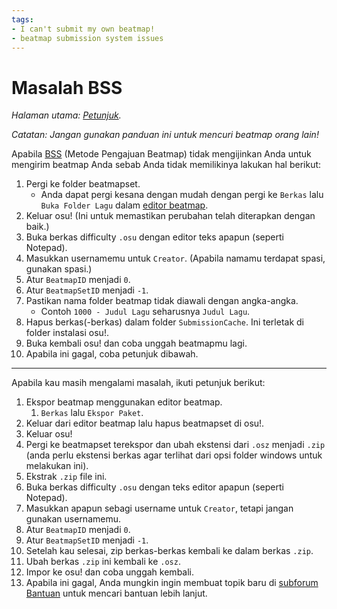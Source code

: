 ```yaml
---
tags:
- I can't submit my own beatmap!
- beatmap submission system issues
---
```

# Masalah BSS

*Halaman utama: [Petunjuk](/wiki/Guides).*

*Catatan: Jangan gunakan panduan ini untuk mencuri beatmap orang lain!*

Apabila [BSS](/wiki/BSS) (Metode Pengajuan Beatmap) tidak mengijinkan Anda untuk mengirim beatmap Anda sebab Anda tidak memilikinya lakukan hal berikut:

1.  Pergi ke folder beatmapset.
    -    Anda dapat pergi kesana dengan mudah dengan pergi ke `Berkas` lalu `Buka Folder Lagu` dalam [editor beatmap](/wiki/beatmap_editor).
2.  Keluar osu! (Ini untuk memastikan perubahan telah diterapkan dengan baik.)
3.  Buka berkas difficulty `.osu` dengan editor teks apapun (seperti Notepad).
4.  Masukkan usernamemu untuk `Creator`. (Apabila namamu terdapat spasi, gunakan spasi.)
5.  Atur `BeatmapID` menjadi `0`.
6.  Atur `BeatmapSetID` menjadi `-1`.
7.  Pastikan nama folder beatmap tidak diawali dengan angka-angka.
    -    Contoh `1000 - Judul Lagu` seharusnya `Judul Lagu`.
8.  Hapus berkas(-berkas) dalam  folder `SubmissionCache`. Ini terletak di folder instalasi osu!.
9.  Buka kembali osu! dan coba unggah beatmapmu lagi.
10.  Apabila ini gagal, coba petunjuk dibawah.

---

Apabila kau masih mengalami masalah, ikuti petunjuk berikut:

1.  Ekspor beatmap menggunakan editor beatmap.
    1.  `Berkas` lalu `Ekspor Paket`.
2.  Keluar dari editor beatmap lalu hapus beatmapset di osu!.
3.  Keluar osu!
4.  Pergi ke beatmapset terekspor dan ubah ekstensi dari `.osz` menjadi `.zip` (anda perlu ekstensi berkas agar terlihat dari opsi folder windows untuk melakukan ini).
5.  Ekstrak `.zip` file ini.
6.  Buka berkas difficulty `.osu` dengan teks editor apapun (seperti Notepad).
7.  Masukkan apapun sebagi username untuk `Creator`, tetapi jangan gunakan usernamemu.
8.  Atur `BeatmapID` menjadi `0`.
9.  Atur `BeatmapSetID` menjadi `-1`.
10.  Setelah kau selesai, zip berkas-berkas kembali ke dalam berkas `.zip`.
11.  Ubah berkas `.zip` ini kembali ke `.osz`.
12.  Impor ke osu! dan coba unggah kembali.
13.  Apabila ini gagal, Anda mungkin ingin membuat topik baru di [subforum Bantuan](/community/forums/5) untuk mencari bantuan lebih lanjut.

